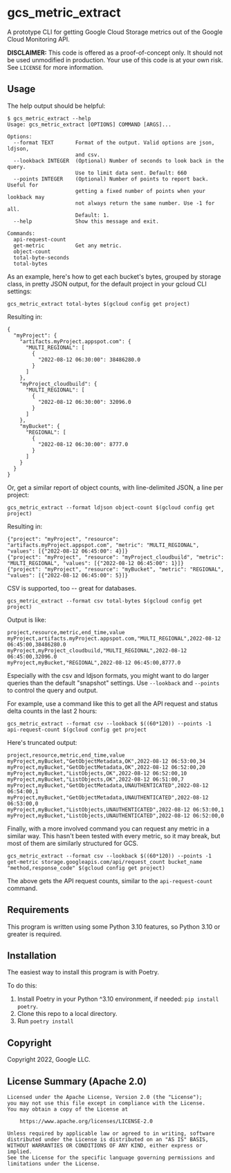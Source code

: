 # gcs_metric_extract

A prototype CLI for getting Google Cloud Storage metrics out of the Google Cloud Monitoring API.

**DISCLAIMER:** This code is offered as a proof-of-concept only. It should not be used unmodified in production. Your use of this code is at your own risk. See `LICENSE` for more information.

## Usage

The help output should be helpful:

```(shell)
$ gcs_metric_extract --help
Usage: gcs_metric_extract [OPTIONS] COMMAND [ARGS]...

Options:
  --format TEXT       Format of the output. Valid options are json, ldjson,
                      and csv.
  --lookback INTEGER  (Optional) Number of seconds to look back in the query.
                      Use to limit data sent. Default: 660
  --points INTEGER    (Optional) Number of points to report back. Useful for
                      getting a fixed number of points when your lookback may
                      not always return the same number. Use -1 for all.
                      Default: 1.
  --help              Show this message and exit.

Commands:
  api-request-count
  get-metric          Get any metric.
  object-count
  total-byte-seconds
  total-bytes
```

As an example, here's how to get each bucket's bytes, grouped by storage class, 
in pretty JSON output, for the default project in your gcloud CLI settings:
```shell
gcs_metric_extract total-bytes $(gcloud config get project)
```

Resulting in:

```
{
  "myProject": {
    "artifacts.myProject.appspot.com": {
      "MULTI_REGIONAL": [
        {
          "2022-08-12 06:30:00": 38486280.0
        }
      ]
    },
    "myProject_cloudbuild": {
      "MULTI_REGIONAL": [
        {
          "2022-08-12 06:30:00": 32096.0
        }
      ]
    },
    "myBucket": {
      "REGIONAL": [
        {
          "2022-08-12 06:30:00": 8777.0
        }
      ]
    }
  }
}
```

Or, get a similar report of object counts, with line-delimited JSON, a line per project:
```shell
gcs_metric_extract --format ldjson object-count $(gcloud config get project)
```

Resulting in:

```
{"project": "myProject", "resource": "artifacts.myProject.appspot.com", "metric": "MULTI_REGIONAL", "values": [{"2022-08-12 06:45:00": 4}]}
{"project": "myProject", "resource": "myProject_cloudbuild", "metric": "MULTI_REGIONAL", "values": [{"2022-08-12 06:45:00": 1}]}
{"project": "myProject", "resource": "myBucket", "metric": "REGIONAL", "values": [{"2022-08-12 06:45:00": 5}]}
```

CSV is supported, too -- great for databases.

```shell
gcs_metric_extract --format csv total-bytes $(gcloud config get project)
```

Output is like:

```csv
project,resource,metric,end_time,value
myProject,artifacts.myProject.appspot.com,"MULTI_REGIONAL",2022-08-12 06:45:00,38486280.0
myProject,myProject_cloudbuild,"MULTI_REGIONAL",2022-08-12 06:45:00,32096.0
myProject,myBucket,"REGIONAL",2022-08-12 06:45:00,8777.0
```

Especially with the csv and ldjson formats, you might want to do larger queries than the default "snapshot" settings. Use `--lookback` and `--points` to control the query and output. 

For example, use a command like this to get all the API request and status delta counts in the last 2 hours:

```shell
gcs_metric_extract --format csv --lookback $((60*120)) --points -1 api-request-count $(gcloud config get project
```

Here's truncated output:

```
project,resource,metric,end_time,value
myProject,myBucket,"GetObjectMetadata,OK",2022-08-12 06:53:00,34
myProject,myBucket,"GetObjectMetadata,OK",2022-08-12 06:52:00,20
myProject,myBucket,"ListObjects,OK",2022-08-12 06:52:00,10
myProject,myBucket,"ListObjects,OK",2022-08-12 06:51:00,7
myProject,myBucket,"GetObjectMetadata,UNAUTHENTICATED",2022-08-12 06:54:00,1
myProject,myBucket,"GetObjectMetadata,UNAUTHENTICATED",2022-08-12 06:53:00,0
myProject,myBucket,"ListObjects,UNAUTHENTICATED",2022-08-12 06:53:00,1
myProject,myBucket,"ListObjects,UNAUTHENTICATED",2022-08-12 06:52:00,0
```

Finally, with a more involved command you can request any metric in a similar way. This hasn't been tested with every metric, so it may break, but most of them are similarly structured for GCS.

```shell
gcs_metric_extract --format csv --lookback $((60*120)) --points -1 get-metric storage.googleapis.com/api/request_count bucket_name "method,response_code" $(gcloud config get project)
```

The above gets the API request counts, similar to the `api-request-count` command.


## Requirements

This program is written using some Python 3.10 features, so Python 3.10 or greater is required.

## Installation

The easiest way to install this program is with Poetry.

To do this:

1) Install Poetry in your Python ^3.10 environment, if needed: `pip install poetry`.
2) Clone this repo to a local directory.
3) Run `poetry install`

## Copyright

Copyright 2022, Google LLC.

## License Summary (Apache 2.0) 
``` text
Licensed under the Apache License, Version 2.0 (the "License");
you may not use this file except in compliance with the License.
You may obtain a copy of the License at

    https://www.apache.org/licenses/LICENSE-2.0

Unless required by applicable law or agreed to in writing, software
distributed under the License is distributed on an "AS IS" BASIS,
WITHOUT WARRANTIES OR CONDITIONS OF ANY KIND, either express or implied.
See the License for the specific language governing permissions and
limitations under the License.
```